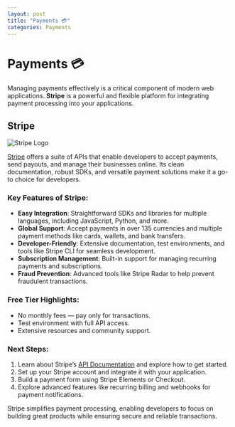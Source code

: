 ```yaml
---
layout: post
title: "Payments 💳"
categories: Payments
---
```


# Payments 💳

Managing payments effectively is a critical component of modern web applications. **Stripe** is a powerful and flexible platform for integrating payment processing into your applications.

## Stripe

![Stripe Logo](https://stripe.com/img/v3/home/twitter.png)

[Stripe](https://stripe.com/) offers a suite of APIs that enable developers to accept payments, send payouts, and manage their businesses online. Its clean documentation, robust SDKs, and versatile payment solutions make it a go-to choice for developers.

### Key Features of Stripe:

- **Easy Integration**: Straightforward SDKs and libraries for multiple languages, including JavaScript, Python, and more.
- **Global Support**: Accept payments in over 135 currencies and multiple payment methods like cards, wallets, and bank transfers.
- **Developer-Friendly**: Extensive documentation, test environments, and tools like Stripe CLI for seamless development.
- **Subscription Management**: Built-in support for managing recurring payments and subscriptions.
- **Fraud Prevention**: Advanced tools like Stripe Radar to help prevent fraudulent transactions.

### Free Tier Highlights:

- No monthly fees — pay only for transactions.
- Test environment with full API access.
- Extensive resources and community support.

### Next Steps:

1. Learn about Stripe’s [API Documentation](https://stripe.com/docs) and explore how to get started.
2. Set up your Stripe account and integrate it with your application.
3. Build a payment form using Stripe Elements or Checkout.
4. Explore advanced features like recurring billing and webhooks for payment notifications.

Stripe simplifies payment processing, enabling developers to focus on building great products while ensuring secure and reliable transactions.
